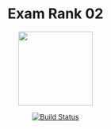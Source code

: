 <div align="center">
<h1>Exam Rank 02</h1>
<img src="https://raw.githubusercontent.com/yowcloud/yowcloud-my-utils/main/badge_02_exam_rank_02_500px.png" style="width: 150px; height: 150px;">

[![Build Status](https://img.shields.io/static/v1?label=Build%20Status&message=Not%20started&color=red)](https://github.com/gusgonza42/exam-rank02)



